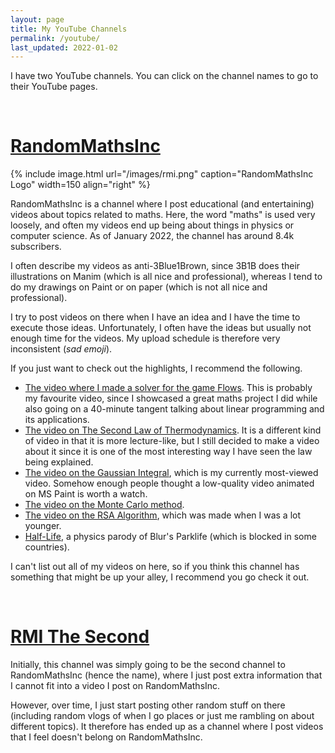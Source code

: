 ```yaml
---
layout: page
title: My YouTube Channels
permalink: /youtube/
last_updated: 2022-01-02
---
```

I have two YouTube channels. You can click on the channel names to go to their YouTube pages.

<br>

# <a href="https://www.youtube.com/c/RandomMathsInc">RandomMathsInc</a>

{% include image.html url="/images/rmi.png" caption="RandomMathsInc Logo" width=150 align="right" %}

RandomMathsInc is a channel where I post educational (and entertaining) videos about topics related to maths. Here, the word "maths" is used very loosely, and often my videos end up being about things in physics or computer science. As of January 2022, the channel has around 8.4k subscribers.

I often describe my videos as anti-3Blue1Brown, since 3B1B does their illustrations on Manim (which is all nice and professional), whereas I tend to do my drawings on Paint or on paper (which is not all nice and professional).

I try to post videos on there when I have an idea and I have the time to execute those ideas. Unfortunately, I often have the ideas but usually not enough time for the videos. My upload schedule is therefore very inconsistent (_sad emoji_).

If you just want to check out the highlights, I recommend the following.
- <a href="https://www.youtube.com/watch?v=5aQV1iJiZwA">The video where I made a solver for the game Flows</a>. This is probably my favourite video, since I showcased a great maths project I did while also going on a 40-minute tangent talking about linear programming and its applications.
- <a href="https://www.youtube.com/watch?v=hNkrqdN1tJs">The video on The Second Law of Thermodynamics</a>. It is a different kind of video in that it is more lecture-like, but I still decided to make a video about it since it is one of the most interesting way I have seen the law being explained.
- <a href="https://www.youtube.com/watch?v=l27xKSNad2Y">The video on the Gaussian Integral</a>, which is my currently most-viewed video. Somehow enough people thought a low-quality video animated on MS Paint is worth a watch.
- <a href="https://www.youtube.com/watch?v=q6gJ2T0NSwM">The video on the Monte Carlo method</a>.
- <a href="https://www.youtube.com/watch?v=rxcPhAIFEU8">The video on the RSA Algorithm</a>, which was made when I was a lot younger.
- <a href="https://www.youtube.com/watch?v=vl0KpMljxsU">Half-Life</a>, a physics parody of Blur's Parklife (which is blocked in some countries).

I can't list out all of my videos on here, so if you think this channel has something that might be up your alley, I recommend you go check it out.

<br>

# <a href="https://www.youtube.com/channel/UCTwdd4u7a301TWVMOVGXk-g">RMI The Second</a>

Initially, this channel was simply going to be the second channel to RandomMathsInc (hence the name), where I just post extra information that I cannot fit into a video I post on RandomMathsInc.

However, over time, I just start posting other random stuff on there (including random vlogs of when I go places or just me rambling on about different topics). It therefore has ended up as a channel where I post videos that I feel doesn't belong on RandomMathsInc.
